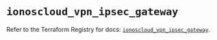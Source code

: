 # `ionoscloud_vpn_ipsec_gateway`

Refer to the Terraform Registry for docs: [`ionoscloud_vpn_ipsec_gateway`](https://registry.terraform.io/providers/ionos-cloud/ionoscloud/6.7.1/docs/resources/vpn_ipsec_gateway).
